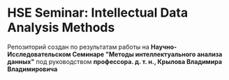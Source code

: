 # HSE Seminar: Intellectual Data Analysis Methods

Репозиторий создан по результатам работы на **Научно-Исследовательском Семинаре "Методы интеллектуального анализа данных"** под руководством **профессора. д. т. н., Крылова Владимира Владимировича**
